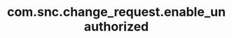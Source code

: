 ---
layout: page
title: com.snc.change_request.enable_unauthorized
description: ""
value: "false"
---